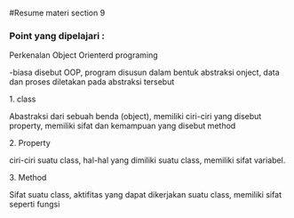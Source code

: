 #Resume materi section 9
<h3>Point yang dipelajari :</h3>
<p>Perkenalan Object Orienterd programing<p>-biasa disebut OOP, program disusun dalam bentuk abstraksi onject, data dan proses diletakan pada abstraksi tersebut
</p></p>
<p>1. class</p>
<p>Abastraksi dari sebuah benda (object), memiliki ciri-ciri yang disebut property, memiliki sifat dan kemampuan yang disebut method</p>
<p>2. Property</p>
<p>ciri-ciri suatu class, hal-hal yang dimiliki suatu class, memiliki sifat variabel.</p>
<p>3. Method</p>
<p>Sifat suatu class, aktifitas yang dapat dikerjakan suatu class, memiliki sifat seperti fungsi</p>